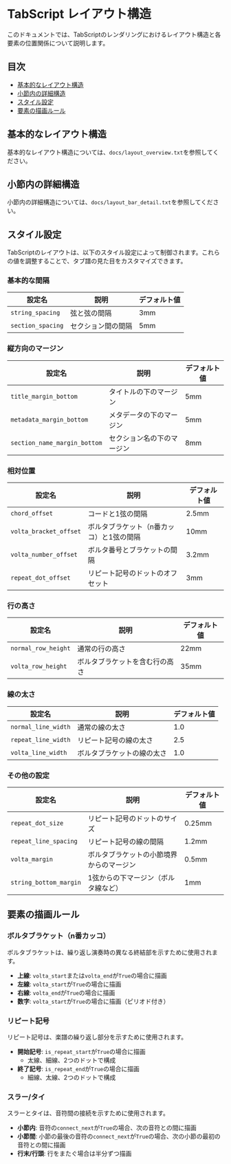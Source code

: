 # TabScript レイアウト構造

このドキュメントでは、TabScriptのレンダリングにおけるレイアウト構造と各要素の位置関係について説明します。

## 目次

- [基本的なレイアウト構造](#基本的なレイアウト構造)
- [小節内の詳細構造](#小節内の詳細構造)
- [スタイル設定](#スタイル設定)
- [要素の描画ルール](#要素の描画ルール)

## 基本的なレイアウト構造

基本的なレイアウト構造については、`docs/layout_overview.txt`を参照してください。

## 小節内の詳細構造

小節内の詳細構造については、`docs/layout_bar_detail.txt`を参照してください。

## スタイル設定

TabScriptのレイアウトは、以下のスタイル設定によって制御されます。これらの値を調整することで、タブ譜の見た目をカスタマイズできます。

### 基本的な間隔

| 設定名 | 説明 | デフォルト値 |
|--------|------|------------|
| `string_spacing` | 弦と弦の間隔 | 3mm |
| `section_spacing` | セクション間の間隔 | 5mm |

### 縦方向のマージン

| 設定名 | 説明 | デフォルト値 |
|--------|------|------------|
| `title_margin_bottom` | タイトルの下のマージン | 5mm |
| `metadata_margin_bottom` | メタデータの下のマージン | 5mm |
| `section_name_margin_bottom` | セクション名の下のマージン | 8mm |

### 相対位置

| 設定名 | 説明 | デフォルト値 |
|--------|------|------------|
| `chord_offset` | コードと1弦の間隔 | 2.5mm |
| `volta_bracket_offset` | ボルタブラケット（n番カッコ）と1弦の間隔 | 10mm |
| `volta_number_offset` | ボルタ番号とブラケットの間隔 | 3.2mm |
| `repeat_dot_offset` | リピート記号のドットのオフセット | 3mm |

### 行の高さ

| 設定名 | 説明 | デフォルト値 |
|--------|------|------------|
| `normal_row_height` | 通常の行の高さ | 22mm |
| `volta_row_height` | ボルタブラケットを含む行の高さ | 35mm |

### 線の太さ

| 設定名 | 説明 | デフォルト値 |
|--------|------|------------|
| `normal_line_width` | 通常の線の太さ | 1.0 |
| `repeat_line_width` | リピート記号の線の太さ | 2.5 |
| `volta_line_width` | ボルタブラケットの線の太さ | 1.0 |

### その他の設定

| 設定名 | 説明 | デフォルト値 |
|--------|------|------------|
| `repeat_dot_size` | リピート記号のドットのサイズ | 0.25mm |
| `repeat_line_spacing` | リピート記号の線の間隔 | 1.2mm |
| `volta_margin` | ボルタブラケットの小節境界からのマージン | 0.5mm |
| `string_bottom_margin` | 1弦からの下マージン（ボルタ線など） | 1mm |

## 要素の描画ルール

### ボルタブラケット（n番カッコ）

ボルタブラケットは、繰り返し演奏時の異なる終結部を示すために使用されます。

- **上線**: `volta_start`または`volta_end`が`True`の場合に描画
- **左線**: `volta_start`が`True`の場合に描画
- **右線**: `volta_end`が`True`の場合に描画
- **数字**: `volta_start`が`True`の場合に描画（ピリオド付き）

### リピート記号

リピート記号は、楽譜の繰り返し部分を示すために使用されます。

- **開始記号**: `is_repeat_start`が`True`の場合に描画
  - 太線、細線、2つのドットで構成
- **終了記号**: `is_repeat_end`が`True`の場合に描画
  - 細線、太線、2つのドットで構成

### スラー/タイ

スラーとタイは、音符間の接続を示すために使用されます。

- **小節内**: 音符の`connect_next`が`True`の場合、次の音符との間に描画
- **小節間**: 小節の最後の音符の`connect_next`が`True`の場合、次の小節の最初の音符との間に描画
- **行末/行頭**: 行をまたぐ場合は半分ずつ描画